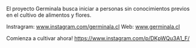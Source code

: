 El proyecto Germinala busca iniciar a personas sin conocimientos previos en el cultivo de alimentos y flores.

Instragram: www.instagram.com/germinala.cl
Web: www.germinala.cl

Comienza a cultivar ahora! https://www.instagram.com/p/DKpWQu3A1_F/
